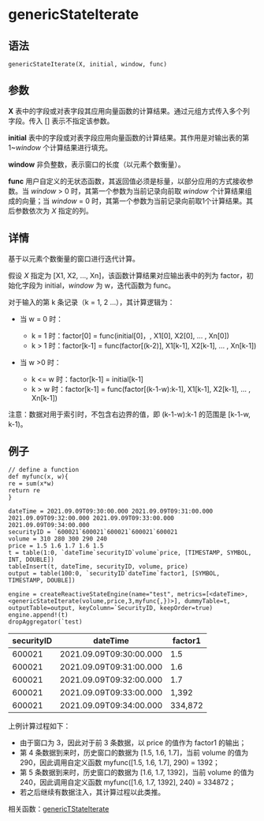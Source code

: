 # genericStateIterate

## 语法

`genericStateIterate(X, initial, window, func)`

## 参数

**X** 表中的字段或对表字段其应用向量函数的计算结果。通过元组方式传入多个列字段。传入 [] 表示不指定该参数。

**initial** 表中的字段或对表字段应用向量函数的计算结果。其作用是对输出表的第1~*window* 个计算结果进行填充。

**window** 非负整数，表示窗口的长度（以元素个数衡量）。

**func** 用户自定义的无状态函数，其返回值必须是标量，以部分应用的方式接收参数。当
*window* > 0 时，其第一个参数为当前记录向前取 *window* 个计算结果组成的向量；当 *window* = 0 时，其第一个参数为当前记录向前取1个计算结果。其后参数依次为
*X* 指定的列。

## 详情

基于以元素个数衡量的窗口进行迭代计算。

假设 *X* 指定为 [X1, X2, ..., Xn]，该函数计算结果对应输出表中的列为 factor，初始化字段为
initial，*window* 为 w，迭代函数为 func。

对于输入的第 k 条记录（k = 1, 2 …），其计算逻辑为：

* 当 w = 0 时：

  + k = 1 时：factor[0] = func(initial[0]，, X1[0],
    X2[0], … , Xn[0])
  + k > 1 时：factor[k-1] = func(factor[(k-2)],
    X1[k-1], X2[k-1], … , Xn[k-1])
* 当 w >0 时：
  + k <= w 时：factor[k-1] = initial[k-1]
  + k > w 时：factor[k-1] = func(factor[(k-1-w):k-1], X1[k-1], X2[k-1],
    … , Xn[k-1])

注意：数据对用于索引时，不包含右边界的值，即 (k-1-w):k-1 的范围是 [k-1-w, k-1)。

## 例子

```
// define a function
def myfunc(x, w){
re = sum(x*w)
return re
}

dateTime = 2021.09.09T09:30:00.000 2021.09.09T09:31:00.000 2021.09.09T09:32:00.000 2021.09.09T09:33:00.000 2021.09.09T09:34:00.000
securityID = `600021`600021`600021`600021`600021
volume = 310 280 300 290 240
price = 1.5 1.6 1.7 1.6 1.5
t = table(1:0, `dateTime`securityID`volume`price, [TIMESTAMP, SYMBOL, INT, DOUBLE])
tableInsert(t, dateTime, securityID, volume, price)
output = table(100:0, `securityID`dateTime`factor1, [SYMBOL, TIMESTAMP, DOUBLE])

engine = createReactiveStateEngine(name="test", metrics=[<dateTime>, <genericStateIterate(volume,price,3,myfunc{,})>], dummyTable=t, outputTable=output, keyColumn=`SecurityID, keepOrder=true)
engine.append!(t)
dropAggregator(`test)
```

| securityID | dateTime | factor1 |
| --- | --- | --- |
| 600021 | 2021.09.09T09:30:00.000 | 1.5 |
| 600021 | 2021.09.09T09:31:00.000 | 1.6 |
| 600021 | 2021.09.09T09:32:00.000 | 1.7 |
| 600021 | 2021.09.09T09:33:00.000 | 1,392 |
| 600021 | 2021.09.09T09:34:00.000 | 334,872 |

上例计算过程如下：

* 由于窗口为 3，因此对于前 3 条数据，以 price 的值作为 factor1 的输出；
* 第 4 条数据到来时，历史窗口的数据为 [1.5, 1.6, 1.7]，当前 volume 的值为 290，因此调用自定义函数 myfunc([1.5,
  1.6, 1.7], 290) = 1392；
* 第 5 条数据到来时，历史窗口的数据为 [1.6, 1.7, 1392]，当前 volume 的值为 240，因此调用自定义函数 myfunc([1.6,
  1.7, 1392], 240) = 334872；
* 若之后继续有数据注入，其计算过程以此类推。

相关函数：[genericTStateIterate](genericTStateIterate.md)

